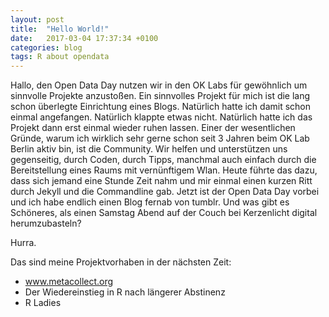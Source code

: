 ```yaml
---
layout: post
title:  "Hello World!"
date:   2017-03-04 17:37:34 +0100
categories: blog
tags: R about opendata
---
```

Hallo,
den Open Data Day nutzen wir in den OK Labs für gewöhnlich um sinnvolle Projekte anzustoßen.
Ein sinnvolles Projekt für mich ist die lang schon überlegte Einrichtung eines Blogs.
Natürlich hatte ich damit schon einmal angefangen.
Natürlich klappte etwas nicht.
Natürlich hatte ich das Projekt dann erst einmal wieder ruhen lassen.
Einer der wesentlichen Gründe, warum ich wirklich sehr gerne schon seit 3 Jahren beim OK Lab Berlin aktiv bin, ist die Community.
Wir helfen und unterstützen uns gegenseitig, durch Coden, durch Tipps, manchmal auch einfach durch die Bereitstellung eines Raums mit vernünftigem Wlan.
Heute führte das dazu, dass sich jemand eine Stunde Zeit nahm und mir einmal einen kurzen Ritt durch Jekyll und die Commandline gab.
Jetzt ist der Open Data Day vorbei und ich habe endlich einen Blog fernab von tumblr.
Und was gibt es Schöneres, als einen Samstag Abend auf der Couch bei Kerzenlicht digital herumzubasteln?

Hurra.

Das sind meine Projektvorhaben in der nächsten Zeit:
- www.metacollect.org
- Der Wiedereinstieg in R nach längerer Abstinenz
- R Ladies
